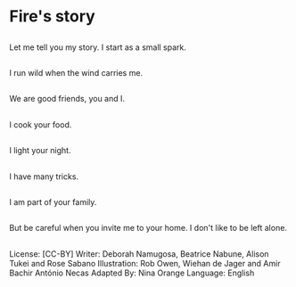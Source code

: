 # Fire's story

##
Let me tell you my
story.
I start as a small spark.

##
I run wild when the
wind carries me.

##
We are good friends,
you and I.

##
I cook your food.

##
I light your night.

##
I have many tricks.

##
I am part of your family.

##
But be careful when
you invite me to your
home.
I don't like to be left
alone.

##
License: [CC-BY]
Writer: Deborah Namugosa, Beatrice Nabune, Alison Tukei and Rose Sabano
Illustration: Rob Owen, Wiehan de Jager and Amir Bachir António Necas
Adapted By: Nina Orange
Language: English
